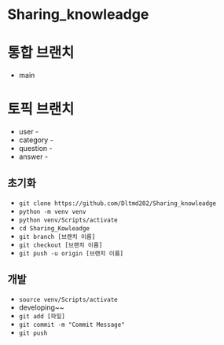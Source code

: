 # Sharing_knowleadge

# 통합 브랜치 
* main

# 토픽 브랜치
* user -
* category -
* question -
* answer -

## 초기화
* `git clone https://github.com/Dltmd202/Sharing_knowleadge`
* `python -m venv venv`
* `python venv/Scripts/activate`
* `cd Sharing_Kowleadge`  
* `git branch [브랜치 이름]`
* `git checkout [브랜치 이름]`
* `git push -u origin [브랜치 이름]`
  
## 개발
* `source venv/Scripts/activate`
* developing~~
* `git add [파일]`
* `git commit -m "Commit Message"`
* `git push`


